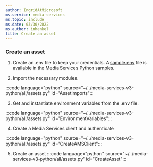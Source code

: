 ```yaml
---
author: IngridAtMicrosoft
ms.service: media-services
ms.topic: include
ms.date: 03/30/2022
ms.author: inhenkel
title: Create an asset
---
```


### Create an asset

1. Create an .env file to keep your credentials. A [sample.env](https://github.com/Azure-Samples/media-services-v3-python/blob/main/sample.env) file is available in the Media Services Python samples.

2. Import the necessary modules.

:::code language="python" source="~/../media-services-v3-python/all/assets.py" id="AssetImports":::

3. Get and instantiate environment variables from the .env file.

:::code language="python" source="~/../media-services-v3-python/all/assets.py" id="EnvironmentVariables":::

4. Create a Media Services client and authenticate

:::code language="python" source="~/../media-services-v3-python/all/assets.py" id="CreateAMSClient":::

5. Create an asset
:::code language="python" source="~/../media-services-v3-python/all/assets.py" id="CreateAsset":::
